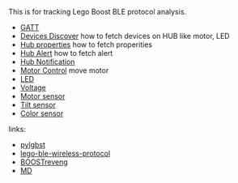 This is for tracking Lego Boost BLE protocol analysis.

- [GATT](https://github.com/TianJunjie/LegoBoostProtocol/blob/master/GATT.md)
- [Devices Discover](https://github.com/TianJunjie/LegoBoostProtocol/blob/master/Devices%20discover.md) how to fetch devices on HUB like motor, LED
- [Hub properties](https://github.com/TianJunjie/LegoBoostProtocol/blob/master/Hub%20properties.md) how to fetch properities
- [Hub Alert](https://github.com/TianJunjie/LegoBoostProtocol/blob/master/Hub%20Alert.md) how to fetch alert
- [Hub Notification](https://github.com/TianJunjie/LegoBoostProtocol/blob/master/Hub%20Notification.md)
- [Motor Control](https://github.com/TianJunjie/LegoBoostProtocol/blob/master/Motor%20control.md) move motor
- [LED](https://github.com/TianJunjie/LegoBoostProtocol/blob/master/LED%20color.md)
- [Voltage](https://github.com/TianJunjie/LegoBoostProtocol/blob/master/Voltage.md)
- [Motor sensor](https://github.com/TianJunjie/LegoBoostProtocol/blob/master/Motor%20sensor.md)
- [Tilt sensor](https://github.com/TianJunjie/LegoBoostProtocol/blob/master/Tilt%20sensor.mkd)
- [Color sensor](https://github.com/TianJunjie/LegoBoostProtocol/blob/master/color%20distance%20sensor.md)




links:
- [pylgbst](https://github.com/undera/pylgbst)
- [lego-ble-wireless-protocol](https://lego.github.io/lego-ble-wireless-protocol-docs/)
- [BOOSTreveng](https://github.com/JorgePe/BOOSTreveng)
- [MD](https://www.jianshu.com/p/191d1e21f7ed)

